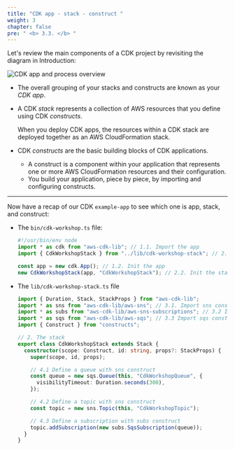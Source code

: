 ```yaml
---
title: "CDK app - stack - construct "
weight: 3
chapter: false
pre: " <b> 3.3. </b> "
---
```


Let's review the main components of a CDK project by revisiting the diagram in Introduction:

![CDK app and process overview](https://docs.aws.amazon.com/images/cdk/v2/guide/images/AppStacks.png)

- The overall grouping of your stacks and constructs are known as your _CDK app_.

- A CDK _stack_ represents a collection of AWS resources that you define using CDK _constructs_.

  When you deploy CDK apps, the resources within a CDK stack are deployed together as an AWS CloudFormation stack.

- CDK _constructs_ are the basic building blocks of CDK applications.

  - A construct is a component within your application that represents one or more AWS CloudFormation resources and their configuration.
  - You build your application, piece by piece, by importing and configuring constructs.

---

Now have a recap of our CDK `example-app` to see which one is app, stack, and construct:

- The `bin/cdk-workshop.ts` file:

  ```typescript
  #!/usr/bin/env node
  import * as cdk from "aws-cdk-lib"; // 1.1. Import the app
  import { CdkWorkshopStack } from "../lib/cdk-workshop-stack"; // 2.1. Import the stack

  const app = new cdk.App(); // 1.2. Init the app
  new CdkWorkshopStack(app, "CdkWorkshopStack"); // 2.2. Init the stack
  ```

- The `lib/cdk-workshop-stack.ts` file

  ```typescript
  import { Duration, Stack, StackProps } from "aws-cdk-lib";
  import * as sns from "aws-cdk-lib/aws-sns"; // 3.1. Import sns construct
  import * as subs from "aws-cdk-lib/aws-sns-subscriptions"; // 3.2 Import subs construct
  import * as sqs from "aws-cdk-lib/aws-sqs"; // 3.3 Import sqs construct
  import { Construct } from "constructs";

  // 2. The stack
  export class CdkWorkshopStack extends Stack {
    constructor(scope: Construct, id: string, props?: StackProps) {
      super(scope, id, props);

      // 4.1 Define a queue with sns construct
      const queue = new sqs.Queue(this, "CdkWorkshopQueue", {
        visibilityTimeout: Duration.seconds(300),
      });

      // 4.2 Define a topic with sns construct
      const topic = new sns.Topic(this, "CdkWorkshopTopic");

      // 4.3 Define a subscription with subs construct
      topic.addSubscription(new subs.SqsSubscription(queue));
    }
  }
  ```
